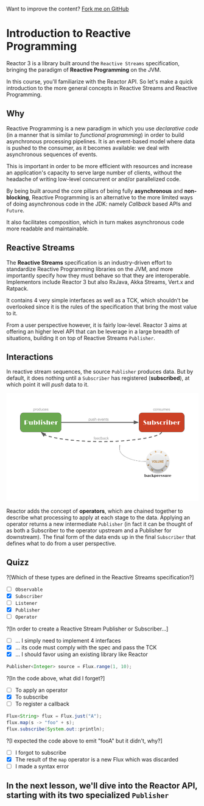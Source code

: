 Want to improve the content? [Fork me on GitHub](https://github.com/reactor/lite-rx-api-hands-on/tree/techio_course)

# Introduction to Reactive Programming

Reactor 3 is a library built around the `Reactive Streams` specification, bringing the
paradigm of **Reactive Programming** on the JVM.

In this course, you'll familiarize with the Reactor API. So let's make a quick introduction
to the more general concepts in Reactive Streams and Reactive Programming.

## Why

Reactive Programming is a new paradigm in which you use _declarative code_ (in a manner that
is similar to _functional programming_) in order to build asynchronous processing pipelines.
It is an event-based model where data is pushed to the consumer, as it becomes available:
we deal with asynchronous sequences of events.

This is important in order to be more efficient with resources and increase an application's
capacity to serve large number of clients, without the headache of writing low-level concurrent or
and/or parallelized code.

By being built around the core pillars of being fully **asynchronous** and **non-blocking**,
Reactive Programming is an alternative to the more limited ways of doing asynchronous code
in the JDK: namely _Callback_ based APIs and `Future`.

It also facilitates composition, which in turn makes asynchronous code more readable and
maintainable.

## Reactive Streams

The **Reactive Streams** specification is an industry-driven effort to standardize Reactive
Programming libraries on the JVM, and more importantly specify how they must behave so
that they are interoperable. Implementors include Reactor 3 but also RxJava, Akka Streams,
Vert.x and Ratpack.

It contains 4 very simple interfaces as well as a TCK, which shouldn't be overlooked since
it is the rules of the specification that bring the most value to it.

From a user perspective however, it is fairly low-level. Reactor 3 aims at offering an
higher level API that can be leverage in a large breadth of situations, building it on top
of Reactive Streams `Publisher`.

## Interactions

In reactive stream sequences, the source `Publisher` produces data. But by default, it does
nothing until a `Subscriber` has registered (**subscribed**), at which point it will _push_
data to it.

![Publisher and Subscriber](/techio/assets/PublisherSubscriber.png)

Reactor adds the concept of **operators**, which are chained together to describe what
processing to apply at each stage to the data. Applying an operator returns a new intermediate
`Publisher` (in fact it can be thought of as both a Subscriber to the operator upstream
and a Publisher for downstream). The final form of the data ends up in the final `Subscriber`
that defines what to do from a user perspective.

## Quizz

?[Which of these types are defined in the Reactive Streams specification?]
 - [ ] `Observable`
 - [X] `Subscriber`
 - [ ] `Listener`
 - [X] `Publisher`
 - [ ] `Operator`

?[In order to create a Reactive Stream Publisher or Subscriber...]
 - [ ] ... I simply need to implement 4 interfaces
 - [X] ... its code must comply with the spec and pass the TCK
 - [X] ... I should favor using an existing library like Reactor

```java
Publisher<Integer> source = Flux.range(1, 10);
```

?[In the code above, what did I forget?]
 - [ ] To apply an operator
 - [X] To subscribe
 - [ ] To register a callback

```java
Flux<String> flux = Flux.just("A");
flux.map(s -> "foo" + s);
flux.subscribe(System.out::println);
```

?[I expected the code above to emit "fooA" but it didn't, why?]
 - [ ] I forgot to subscribe
 - [X] The result of the `map` operator is a new Flux which was discarded
 - [ ] I made a syntax error

## In the next lesson, we'll dive into the Reactor API, starting with its two specialized `Publisher`

